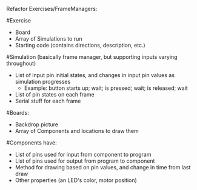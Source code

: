 Refactor Exercises/FrameManagers:

#Exercise
- Board
- Array of Simulations to run
- Starting code (contains directions, description, etc.)

#Simulation (basically frame manager, but supporting inputs varying throughout)
- List of input pin initial states, and changes in input pin values as simulation progresses
	- Example: button starts up; wait; is pressed; wait; is released; wait
- List of pin states on each frame
- Serial stuff for each frame

#Boards:
- Backdrop picture
- Array of Components and locations to draw them

#Components have:
- List of pins used for input from component to program
- List of pins used for output from program to component
- Method for drawing based on pin values, and change in time from last draw
- Other properties (an LED's color, motor position)

